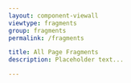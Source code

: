 ```yaml
---
layout: component-viewall
viewtype: fragments
group: fragments
permalink: /fragments

title: All Page Fragments
description: Placeholder text...

---
```

